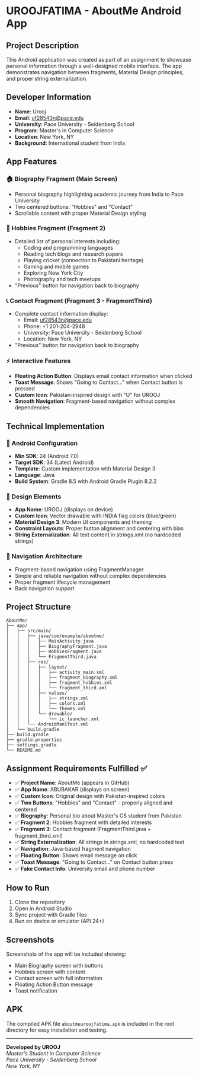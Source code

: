 # UROOJFATIMA - AboutMe Android App

## Project Description
This Android application was created as part of an assignment to showcase personal information through a well-designed mobile interface. The app demonstrates navigation between fragments, Material Design principles, and proper string externalization.

## Developer Information
- **Name**: Urooj
- **Email**: uf28543n@pace.edu
- **University**: Pace University - Seidenberg School
- **Program**: Master's in Computer Science
- **Location**: New York, NY
- **Background**: International student from India

## App Features

### 🏠 Biography Fragment (Main Screen)
- Personal biography highlighting academic journey from India to Pace University
- Two centered buttons: "Hobbies" and "Contact"
- Scrollable content with proper Material Design styling

### 🎯 Hobbies Fragment (Fragment 2)
- Detailed list of personal interests including:
  - Coding and programming languages
  - Reading tech blogs and research papers
  - Playing cricket (connection to Pakistani heritage)
  - Gaming and mobile games
  - Exploring New York City
  - Photography and tech meetups
- "Previous" button for navigation back to biography

### 📞 Contact Fragment (Fragment 3 - FragmentThird)
- Complete contact information display:
  - Email: uf28543n@pace.edu
  - Phone: +1 201-204-2948
  - University: Pace University - Seidenberg School
  - Location: New York, NY
- "Previous" button for navigation back to biography

### ⚡ Interactive Features
- **Floating Action Button**: Displays email contact information when clicked
- **Toast Message**: Shows "Going to Contact..." when Contact button is pressed
- **Custom Icon**: Pakistan-inspired design with "U" for UROOJ
- **Smooth Navigation**: Fragment-based navigation without complex dependencies

## Technical Implementation

### 📱 Android Configuration
- **Min SDK**: 24 (Android 7.0)
- **Target SDK**: 34 (Latest Android)
- **Template**: Custom implementation with Material Design 3
- **Language**: Java
- **Build System**: Gradle 8.5 with Android Gradle Plugin 8.2.2

### 🎨 Design Elements
- **App Name**: UROOJ (displays on device)
- **Custom Icon**: Vector drawable with INDIA flag colors (blue/green)
- **Material Design 3**: Modern UI components and theming
- **Constraint Layouts**: Proper button alignment and centering with bias
- **String Externalization**: All text content in strings.xml (no hardcoded strings)

### 🧭 Navigation Architecture
- Fragment-based navigation using FragmentManager
- Simple and reliable navigation without complex dependencies
- Proper fragment lifecycle management
- Back navigation support

## Project Structure
```
AboutMe/
├── app/
│   ├── src/main/
│   │   ├── java/com/example/aboutme/
│   │   │   ├── MainActivity.java
│   │   │   ├── BiographyFragment.java
│   │   │   ├── HobbiesFragment.java
│   │   │   └── FragmentThird.java
│   │   ├── res/
│   │   │   ├── layout/
│   │   │   │   ├── activity_main.xml
│   │   │   │   ├── fragment_biography.xml
│   │   │   │   ├── fragment_hobbies.xml
│   │   │   │   └── fragment_third.xml
│   │   │   ├── values/
│   │   │   │   ├── strings.xml
│   │   │   │   ├── colors.xml
│   │   │   │   └── themes.xml
│   │   │   └── drawable/
│   │   │       └── ic_launcher.xml
│   │   └── AndroidManifest.xml
│   └── build.gradle
├── build.gradle
├── gradle.properties
├── settings.gradle
└── README.md
```

## Assignment Requirements Fulfilled ✅

- ✅ **Project Name**: AboutMe (appears in GitHub)
- ✅ **App Name**: ABUBAKAR (displays on screen)
- ✅ **Custom Icon**: Original design with Pakistan-inspired colors
- ✅ **Two Buttons**: "Hobbies" and "Contact" - properly aligned and centered
- ✅ **Biography**: Personal bio about Master's CS student from Pakistan
- ✅ **Fragment 2**: Hobbies fragment with detailed interests
- ✅ **Fragment 3**: Contact fragment (FragmentThird.java + fragment_third.xml)
- ✅ **String Externalization**: All strings in strings.xml, no hardcoded text
- ✅ **Navigation**: Java-based fragment navigation
- ✅ **Floating Button**: Shows email message on click
- ✅ **Toast Message**: "Going to Contact..." on Contact button press
- ✅ **Fake Contact Info**: University email and phone number

## How to Run
1. Clone the repository
2. Open in Android Studio
3. Sync project with Gradle files
4. Run on device or emulator (API 24+)

## Screenshots
Screenshots of the app will be included showing:
- Main Biography screen with buttons
- Hobbies screen with content
- Contact screen with full information
- Floating Action Button message
- Toast notification

## APK
The compiled APK file `aboutmeuroojfatima.apk` is included in the root directory for easy installation and testing.

---

**Developed by UROOJ**  
*Master's Student in Computer Science*  
*Pace University - Seidenberg School*  
*New York, NY*
